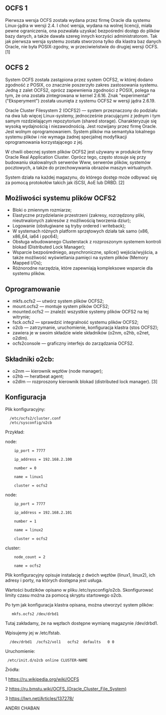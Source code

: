 ## OCFS 1
Pierwsza wersja OCFS została wydana przez firmę Oracle dla systemu Linux-jądra w wersji 2.4. I choć wersja, wydana na wolnej licencji, miała pewne ograniczenia, ona pozwalała uzyskać bezpośredni dostęp do plików bazy danych, a także dawała szereg innych korzyści administratorom. Tak jak pierwsza wersja systemu została stworzona tylko dla klastra baz danych Oracle, nie była POSIX-zgodny, w przeciwieństwie do drugiej wersji OCFS. [1]

## OCFS 2
System OCFS została zastąpiona przez system OCFS2, w której dodano zgodność z POSIX, co znacznie poszerzyło zakres zastosowania systemu. Jedną z zalet OCFS2, oprócz zapewnienia zgodności z POSIX, polega na tym, że ona została zintegrowana w kernel 2.6.16. Znak "experimental" ("Eksperyment") została usunięta z systemu OCFS2 w wersji jądra 2.6.19.

Oracle Cluster Filesystem 2 (OCFS2) — system przeznaczony do podziału na dwa lub więcej Linux-systemy, jednocześnie pracującymi z jednym i tym samym rozdzielającym repozytorium (shared storage). Charakteryzuje się wysoką wydajnością i niezawodnością. Jest rozwijany przez firmę Oracle. Jest wolnym oprogramowaniem. 
System plików ma semantyka lokalnego systemu plików i nie wymaga żadnej specjalnej modyfikacji oprogramowania korzystającego z jej.

W chwili obecnej system plików OCFS2 jest używany w produkcie firmy Oracle Real Application Cluster. Oprócz tego, często stosuje się przy budowaniu skalowalnych serwerów Www, serwerów plików, systemów pocztowych, a także do przechowywania obrazów maszyn wirtualnych.

System działa na każdej magazynu, do którego dostęp może odbywać się za pomocą protokołów takich jak iSCSI, AoE lub DRBD. [2] 

## Możliwości systemu plików OCFS2

* Bloki o zmiennym rozmiarze;
* Elastyczne przydzielanie przestrzeni (zakresy, rozrzędzony pliki, nieutrwalonych zakresów z możliwością tworzenia dziur);
* Logowanie (obsługiwane są tryby ordered i writeback);
* W systemach różnych platform sprzętowych działa tak samo (x86, x86_64, ia64 i ppc64);
* Obsługa wbudowanego Clusterstack z rozproszonym systemem kontroli blokad (Distributed Lock Manager);
* Wsparcie bezpośredniego, asynchroniczne, splice() wejścia/wyjścia, a także możliwość wyświetlania pamięci na system plików (Memory Mapped I/Os);
* Różnorodne narzędzia, które zapewniają kompleksowe wsparcie dla systemu plików.

## Oprogramowanie

* mkfs.ocfs2 — utwórz system plików OCFS2;
* mount.ocfs2 — montuje system plików OCFS2; 
* mounted.ocfs2 — znaleźć wszystkie systemy plików OCFS2 na tej witrynie;
* fsck.ocfs2 — sprawdzić integralność systemu plików OCFS2;
* o2cb — zatrzymanie, uruchomienie, konfiguracja klastra (stos OCFS2); 
* zawiera je w swoim składzie wiele składników (o2nm, o2hb, o2net, o2dlm).
* ocfs2console — graficzny  interfejs do zarządzania OCFS2.

## Składniki o2cb:

* o2nm — kierownik węzłów (node manager);
* o2hb — heratbeat agent;
* o2dlm — rozproszony kierownik blokad (distributed lock manager).
[3]
## Konfiguracja

Plik konfiguracyjny:

```
  /etc/ocfs2/cluster.conf
  /etc/sysconfig/o2cb
```
 
 Przykład:
 
 node:
        
        ip_port = 7777
        
        ip_address = 192.168.2.100
        
        number = 0
        
        name = linux1
        
        cluster = ocfs2
        

node:

        ip_port = 7777
        
        ip_address = 192.168.2.101
        
        number = 1
        
        name = linux2
        
        cluster = ocfs2
        

cluster:

        node_count = 2
        
        name = ocfs2

Plik konfiguracyjny opisuje instalację z dwóch węzłów (linux1, linux2), ich adresy i porty, na których dostępna jest usługa.

Wartości budzików opisano w pliku /etc/sysconfig/o2cb. Skonfigurować limity czasu można za pomocą skryptu startowego o2cb.

Po tym jak konfiguracja klastra opisana, można utworzyć system plików:

       mkfs.ocfs2 /dev/drbd1

Tutaj zakładamy, że na węzłach dostępne wymianę magazynie /dev/drbd1.

Wpisujemy jej w /etc/fstab.

      /dev/drbd1  /ocfs2/vol1   ocfs2  defaults   0 0
      
Uruchomienie:

     /etc/init.d/o2cb online CLUSTER-NAME
     
     
Żródła:

1 https://ru.wikipedia.org/wiki/OCFS

2 https://ru.bmstu.wiki/OCFS_(Oracle_Cluster_File_System)
 
3 https://lwn.net/Articles/137278/


ANDRII CHABAN 
     




